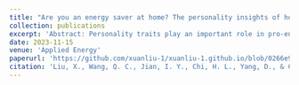 ```yaml
---
title: "Are you an energy saver at home? The personality insights of household energy conservation behaviors based on theory of planned behavior"
collection: publications
excerpt: 'Abstract: Personality traits play an important role in pro-environmental behavioral heterogeneity. This study aims to explore the effects of Big Five personality traits on the energy-saving behavior of residents based on the extended theory of planned behavior (TPB). We employ the k-means algorithm to cluster 1119 respondents in Xi'an, China by their personality characteristics into four groups: (1) the positives, (2) the temperates, (3) the conservatives, and (4) the introverts. The research observes significant heterogeneity of energy-saving behavior among the four resident groups. We examine the behavioral pattern of each resident group, and the analysis indicates that TPB attributes bridge personality traits and household energy-saving behaviors. The extended TPB factors explain the best performance on household energy-saving intention and behaviors of the positives. Besides, the results present the different effects of psychological factors on the energy-saving behaviors of different resident groups. The positive and temperate groups’ energy-saving intention is more sensitive to subjective norms, while perceived behavior control plays a more critical role in other groups. This study could broaden the scope of pro-environmental behavior research and advance knowledge by untangling the intertwined relationship between personality traits and household energy-saving behavior. The findings can contribute to occupant typology development, which is important to capture the diverse energy effect of occupant activity in building energy simulation research as well as differential energy-saving intervention setting in residential buildings to achieve sustainable development goals.'
date: 2023-11-15
venue: 'Applied Energy'
paperurl: 'https://github.com/xuanliu-1/xuanliu-1.github.io/blob/0266e9fb45deb0db8874447e7b43ef99c7f87b23/files/1-s2.0-S030626192301070X-main.pdf'
citation: 'Liu, X., Wang, Q. C., Jian, I. Y., Chi, H. L., Yang, D., & Chan, E. H. W. (2021). Are you an energy saver at home? The personality insights of household energy conservation behaviors based on theory of planned behavior. Resources, Conservation and Recycling, 174, 105823.'
---
```



